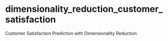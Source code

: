 # dimensionality_reduction_customer_satisfaction
Customer Satisfaction Prediction with Dimensionality Reduction
